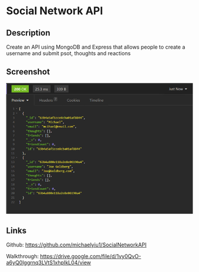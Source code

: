 # Social Network API

## Description
Create an API using MongoDB and Express that allows people to create a username and submit psot, thoughts and reactions

## Screenshot
![Alt text](/images/screenshot.PNG "Optional Title")

## Links

Github: https://github.com/michaelyiu1/SocialNetworkAPI

Walkthrough: https://drive.google.com/file/d/1vy0QvO-a6yQ0lggrnq3LVtS1xhpIkL04/view

